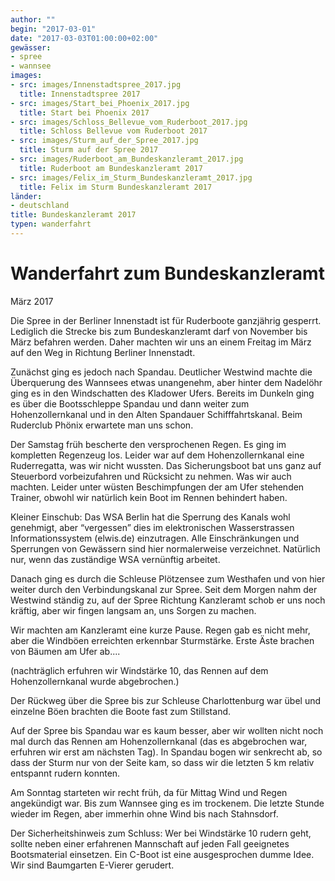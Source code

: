 ```yaml
---
author: ""
begin: "2017-03-01"
date: "2017-03-03T01:00:00+02:00"
gewässer:
- spree
- wannsee
images:
- src: images/Innenstadtspree_2017.jpg
  title: Innenstadtspree 2017
- src: images/Start_bei_Phoenix_2017.jpg
  title: Start bei Phoenix 2017
- src: images/Schloss_Bellevue_vom_Ruderboot_2017.jpg
  title: Schloss Bellevue vom Ruderboot 2017
- src: images/Sturm_auf_der_Spree_2017.jpg
  title: Sturm auf der Spree 2017
- src: images/Ruderboot_am_Bundeskanzleramt_2017.jpg
  title: Ruderboot am Bundeskanzleramt 2017
- src: images/Felix_im_Sturm_Bundeskanzleramt_2017.jpg
  title: Felix im Sturm Bundeskanzleramt 2017
länder:
- deutschland
title: Bundeskanzleramt 2017
typen: wanderfahrt
---
```



# Wanderfahrt zum Bundeskanzleramt


März 2017

Die Spree in der Berliner Innenstadt ist für Ruderboote ganzjährig gesperrt. Lediglich die Strecke bis zum Bundeskanzleramt darf von November bis März befahren werden. Daher machten wir uns an einem Freitag im März auf den Weg in Richtung Berliner Innenstadt.

Zunächst ging es jedoch nach Spandau. Deutlicher Westwind machte die Überquerung des Wannsees etwas unangenehm, aber hinter dem Nadelöhr ging es in den Windschatten des Kladower Ufers. Bereits im Dunkeln ging es über die Bootsschleppe Spandau und dann weiter zum Hohenzollernkanal und in den Alten Spandauer Schifffahrtskanal. Beim Ruderclub Phönix erwartete man uns schon.

Der Samstag früh bescherte den versprochenen Regen. Es ging im kompletten Regenzeug los. Leider war auf dem Hohenzollernkanal eine Ruderregatta, was wir nicht wussten. Das Sicherungsboot bat uns ganz auf Steuerbord vorbeizufahren und Rücksicht zu nehmen. Was wir auch machten. Leider unter wüsten Beschimpfungen der am Ufer stehenden Trainer, obwohl wir natürlich kein Boot im Rennen behindert haben.

Kleiner Einschub: Das WSA Berlin hat die Sperrung des Kanals wohl genehmigt, aber “vergessen” dies im elektronischen Wasserstrassen Informationssystem (elwis.de) einzutragen. Alle Einschränkungen und Sperrungen von Gewässern sind hier normalerweise verzeichnet. Natürlich nur, wenn das zuständige WSA vernünftig arbeitet.

Danach ging es durch die Schleuse Plötzensee zum Westhafen und von hier weiter durch den Verbindungskanal zur Spree. Seit dem Morgen nahm der Westwind ständig zu, auf der Spree Richtung Kanzleramt schob er uns noch kräftig, aber wir fingen langsam an, uns Sorgen zu machen.

Wir machten am Kanzleramt eine kurze Pause. Regen gab es nicht mehr, aber die Windböen erreichten erkennbar Sturmstärke. Erste Äste brachen von Bäumen am Ufer ab....

(nachträglich erfuhren wir Windstärke 10, das Rennen auf dem Hohenzollernkanal wurde abgebrochen.)

Der Rückweg über die Spree bis zur Schleuse Charlottenburg war übel und einzelne Böen brachten die Boote fast zum Stillstand.

Auf der Spree bis Spandau war es kaum besser, aber wir wollten nicht noch mal durch das Rennen am Hohenzollernkanal (das es abgebrochen war, erfuhren wir erst am nächsten Tag). In Spandau bogen wir senkrecht ab, so dass der Sturm nur von der Seite kam, so dass wir die letzten 5 km relativ entspannt rudern konnten.

Am Sonntag starteten wir recht früh, da für Mittag Wind und Regen angekündigt war. Bis zum Wannsee ging es im trockenem. Die letzte Stunde wieder im Regen, aber immerhin ohne Wind bis nach Stahnsdorf.

Der Sicherheitshinweis zum Schluss: Wer bei Windstärke 10 rudern geht, sollte neben einer erfahrenen Mannschaft auf jeden Fall geeignetes Bootsmaterial einsetzen. Ein C-Boot ist eine ausgesprochen dumme Idee. Wir sind Baumgarten E-Vierer gerudert.
